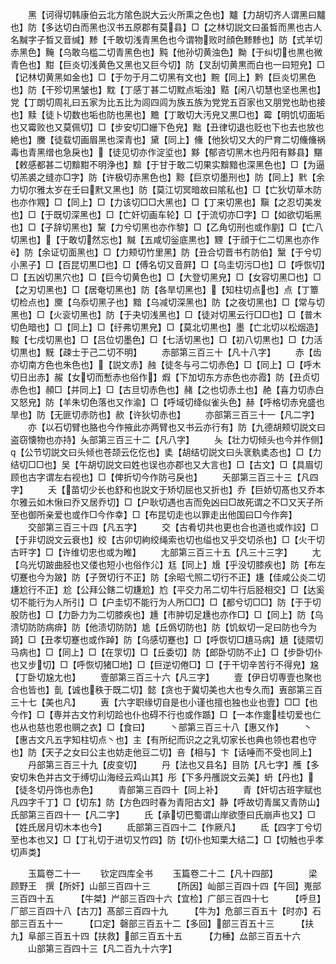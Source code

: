 <!-- { "loadSidebar": true } -->
　　黑【诃得切韩康伯云北方隂色説大云火所熏之色也】黸【力胡切齐人谓黑曰黸也】防【多达切白而黑也汉书五原郡有莫县】□【之林切説文曰虽晳而黒也古人名黬字子晳又音缄】黪【千敢切浅青黑色也今谓物败时顔色黪黪也】防【式羊切赤黑色】黤【乌敢乌槛二切青黑色也】黗【他孙切黄浊色】黝【于纠切也黒也微青色也】黚【巨炎切浅黄色又黑也又巨今切】防【叉刮切黄黒而白也一曰短皃】□【记林切黄黑如金也】□【于勿于月二切黑有文也】黦【同上】黔【巨炎切黑色也】防【干殄切黑皱也】黕【丁感丁甚二切黕点垢浊】黠【闲八切慧也坚也黑也】党【丁朗切周礼曰五家为比五比为闾四闾为族五族为党党五百家也又朋党也助也接也】黩【徒卜切数也垢也防也黑也】黵【丁敢切大汚皃又黒□也】霉【明饥切面垢也又霉败也又莫佩切】□【步安切□姗下色皃】黜【丑律切退也贬也下也去也放也絶也】黱【徒载切画眉黑也深青也】黛【同上】儵【他狄切又大的尸育二切儵儵祸毒也青黑缯也急戾也】【徒见切亦作淀垽也】黟【郁咨切黑木也丹阳有黟县】黮【敕感都甚二切黭黚不明浄也】黭【于甘于敢二切果实黭黯也深黑色也】□【为逼切羔裘之缝亦□字】防【许极切赤黑色也】黥【巨京切墨刑也】防【同上】黓【余力切尔雅太岁在壬曰黓又黑也】防【莫江切冥暗故曰隂私也】□【亡狄切草木防也亦作覭】□【同上】□【力该切□□大黑也】□【丁来切黑也】黰【之忍切美发也】□【于既切深黑也】□【亡奸切画车轮】□【于流切亦□字】□【如欲切垢黑也】□【子辞切黑也】黧【力兮切黑也亦作黎】□【乙角切刑也或作剭】□【亡八切黑也】【于敢切然忘也】黬【五咸切釡底黒也】黫【于顔于仁二切黑也亦作】防【余证切面黑也】□【力颊切竹里黑】防【丑合切晋书冇防伯】黳【于兮切小黑子】□【百昆切黒□也】□【傅名切又音屛】□【乌圭切污□也】□【呼恢切】□【五凶切黑穴也】□【巨今切黄色也】□【大登切黑皃】□【女容切黑□也】□【之刃切黑也】□【居奄切黑也】防【各旱切黑也】【知柱切点也】点【丁簟切检点也】黡【乌忝切黑子也】黯【乌减切深黑也】防【之夜切黑也】□【常与切黑也】□【火衮切黑也】防【于夬切浅黑也】□【徒对切黑云行□□也】□【普木切色暗也】□【同上】□【纡弗切黒皃】□【莫北切黒也】墨【亡北切以松烟造】黢【七戍切黑也】□【吕位切墨色】□【七活切黑也】□【初八切黒也】□【力活切黒也】黖【疎士于己二切不明】
　　赤部第三百三十【凡十八字】
　　赤【齿亦切南方色也朱色也】【説文赤】赨【徒冬与弓二切赤色】□【同上】□【呼木切日出赤】赧【女切而慙赤也俗作】煆【下加切东方赤色也亦霞】防【丑贞切赤色也】頳□【并同上】□【古旦切赤色也】赭【之也切赤土也】赩【喜力切赤白又怒皃】防【羊朱切色落也又作渝】□【呼域切绛似雀头色】赫【呼格切赤皃盛也旱也】防【无匪切赤防也】赥【许狄切赤也】
　　亦部第三百三十一【凡二字】
　　亦【以石切臂也胳也今作掖此亦两臂也又书云亦行有】防【九德胡颊切説文曰盗窃懐物也亦持】夨部第三百三十二【凡八字】
　　夨【壮力切倾头也今并作侧】【公节切説文曰头倾也苍颉云仡仡也】奊【胡结切説文曰头衺骫奊态也】□【力结切□□也】吴【午胡切説文曰姓也误也亦郡也又大言也】□【古文】□【具眉切顾也古字谓左右视也】□【俾折切今作防弓戾也】
　　夭部第三百三十三【凡四字】
　　夭【苗切少长也舒和也説文于矫切屈也又折也】乔【巨娇切髙也又乔本尔雅云如木愀曰乔又居乔切】□【户耿切遇也吉而免凶曰□故死谓之不□又天子所至也御所亲爱也或作□今作幸】□【布昆切走也以罪走出他国曰□今作奔】
　　交部第三百三十四【凡五字】
　　交【古肴切共也更也合也道也或作詨】□【于非切説文云衰也】绞【古卯切絇绞绳索也切也缢也又乎交切杀也】□【火干切古旰字】□【许维切忠也或为睢】
　　尢部第三百三十五【凡三十三字】
　　尢【乌光切跛曲胫也又偻也短小也俗作尣】尪【同上】尳【乎没切膝疾也】防【布左切蹇也今为跛】防【子贺切行不正】防【余昭弋照二切行不正】尲【佳咸公炎二切尲尬行不正】尬【公拜公鎋二切尲尬】尥【平交力吊二切牛行后胫相交】□【达奚切不能行为人所引】□【户圭切不能行为人所□□】□【都兮切□□】防【于于切股防也】□【力卧力为二切膝疾也】尰【市肿切足尰也亦作□】□【同上】防【乌溃切防防病痱】防【他渍切防防】尯【丘僞切防也】防【饥蚁切一足曰防也今为踦】□【丑孝切蹇也或作踔】防【乌感切蹇也】□【呼恢切□尵马病】尵【徒隈切马病也】□【同上】□【在眔切】□【丘委切】防【郎卧切防不止】□【步卧切仆也又步切】□【呼恢切猪□地】□【巨逆切倦□】□【于干切辛苦行不得皃】尮【丁卧切尮尢也】
　　壹部第三百三十六【凡三字】
　　壹【伊日切専壹也聚也合也皆也】亄【诚也秩于既二切】懿【贪也于冀切美也大也专久而】叀部第三百三十七【美也凡】
　　叀【六字职缘切自是也小谨也擅也独也业也壹】□□【也今作】□【専并古文竹利切跲也仆也碍不行也或作踬】□【一本作疐桂切爱也仁也从也慈也恩也赒之衣】□【食曰】
　　丶部第三百三十八【惠又作】
　　丶【惠古文凡五字知柱切点丶也】主【有所纪而识之之乳切家长也典也领也君也守也】防【天子之女曰公主也妨走他豆二切】咅【相与】卞【话唾而不受也同上】
　　丹部第三百三十九【皮变切】
　　丹【法也又县名】目防【凡七字】雘【多安切朱色并古文于缚切山海经云鸡山其】彤【下多丹雘説文云美】蚒【丹也】【徒冬切丹饰也赤色】
　　青部第三百四十【同上补】
　　青【奸切古班字赋也凡四字千丁】□【切东】防【方色四时春为青阳古文】静【呼故切青属又青防山】氏部第三百四十一【凡二字】
　　氏【承切巴蜀谓山岸欲堕曰氏崩声也又】□【姓氏居月切木本也今】
　　氐部第三百四十二【作厥凡】
　　氐【四字丁兮切至也本也又】□【丁礼切于进切又竹四】防【切仆也知栗大结二】□【切触也乎孝切声类】

　　玉篇卷二十一
　　钦定四库全书
　　玉篇卷二十二【凡十四部】　　　　梁　顾野王　撰【所奸】山部三百四十三　　　【所因】屾部三百四十四【午回】嵬部三百四十五　　　【牛桀】屵部三百四十六【宜检】广部三百四十七　　　【呼旦】厂部三百四十八【古刀】髙部三百四十九　　　【牛为】危部三百五十【时亦】石部三百五十一　　　【口定】磬部三百五十二【多回】部三百五十三　　　【扶九】阜部三百五十四【扶救】部三百五十五　　　【力棰】厽部三百五十六
　　山部第三百四十三【凡二百九十六字】
